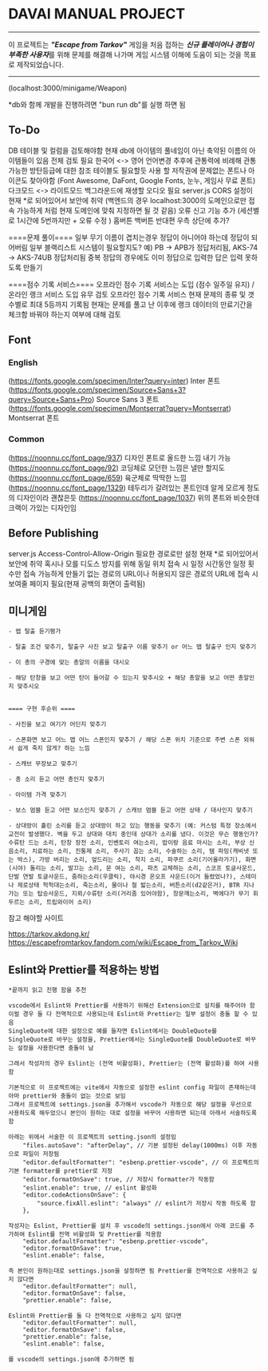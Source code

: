 # DAVAI MANUAL PROJECT
---
이 프로젝트는 ***"Escape from Tarkov"*** 게임을 처음 접하는 ***신규 플레이어나 경험이 부족한 사용자***를 위해 문제를 해결해 나가며 게임 시스템 이해에 도움이 되는 것을 목표로 제작되었습니다.

---

(localhost:3000/minigame/Weapon)

*db와 함께 개발을 진행하려면 "bun run db"를 실행 하면 됨




## To-Do

DB 테이블 및 컬럼을 검토해야함
현재 db에 아이템의 풀네임이 아닌 축약된 이름의 아이템들이 있음 전체 검토 필요
한국어 <-> 영어 언어변경
추후에 관통력에 비례해 관통 가능한 방탄등급에 대한 참조 테이블도 필요할듯
사용 할 저작권에 문제없는 폰트나 아이콘도 찾아야함 (Font Awesome, DaFont, Google Fonts, 눈누, 게임사 무료 폰트)
다크모드 <-> 라이트모드
백그라운드에 재생할 오디오 필요
server.js CORS 설정이 현재 *로 되어있어서 보안에 취약 (백엔드의 경우 localhost:3000의 도메인으로만 접속 가능하게 처럼 현재 도메인에 맞춰 지정하면 될 것 같음)
오류 신고 기능 추가 (세션별로 1시간에 5번까지만 + 오류 수정 )
홈버튼 백버튼 반대편 우측 상단에 추가?

====문제 풀이====
일부 무기 이름이 겹치는경우 정답이 아니어야 하는데 정답이 되어버림 일부 블랙리스트 시스템이 필요할지도?
예) PB -> APB가 정답처리됨, AKS-74 -> AKS-74UB 정답처리됨
중복 정답의 경우에도 이미 정답으로 입력한 답은 입력 못하도록 만들기


====점수 기록 서비스====
오프라인 점수 기록 서비스는 도입 (점수 일주일 유지) / 온라인 랭크 서비스 도입 유무 검토
오프라인 점수 기록 서비스 현재 문제의 종류 및 갯수별로 최대 5등까지 기록됨
현재는 문제를 풀고 난 이후에 랭크 데이터의 만료기간을 체크함 바꿔야 하는지 여부에 대해 검토

## Font
### English

(https://fonts.google.com/specimen/Inter?query=inter) Inter 폰트
(https://fonts.google.com/specimen/Source+Sans+3?query=Source+Sans+Pro) Source Sans 3 폰트
(https://fonts.google.com/specimen/Montserrat?query=Montserrat) Montserrat 폰트 

### Common

(https://noonnu.cc/font_page/937) 디자인 폰트로 올드한 느낌 내기 가능
(https://noonnu.cc/font_page/92) 코딩체로 모던한 느낌은 낼만 할지도
(https://noonnu.cc/font_page/659) 육군체로 딱딱한 느낌
(https://noonnu.cc/font_page/1329) 테두리가 갈려있는 폰트인데 알게 모르게 정도의 디자인이라 괜찮은듯 
(https://noonnu.cc/font_page/1037) 위의 폰트와 비슷한데 크랙이 가있는 디자인임


## Before Publishing

server.js Access-Control-Allow-Origin 필요한 경로로만 설정 현재 *로 되어있어서 보안에 취약
혹시나 모를 디도스 방지를 위해 동일 위치 접속 시 일정 시간동안 일정 횟수만 접속 가능하게 만들기
없는 경로의 URL이나 허용되지 않은 경로의 URL에 접속 시 보여줄 페이지 필요(현재 공백의 화면이 출력됨)


## 미니게임

    - 랩 탈출 듣기평가
    
    - 탈출 조건 맞추기, 탈출구 사진 보고 탈출구 이름 맞추기 or 어느 맵 탈출구 인지 맞추기

    - 이 총의 구경에 맞는 총알의 이름을 대시오

    - 해당 탄창을 보고 어떤 탄이 들어갈 수 있는지 맞추시오 + 해당 총알을 보고 어떤 총알인지 맞추시오


    ==== 구현 후순위 ====

    - 사진을 보고 여기가 어딘지 맞추기

    - 스폰화면 보고 어느 맵 어느 스폰인지 맞추기 / 해당 스폰 위치 기준으로 주변 스폰 외워서 쉽게 죽지 않게? 하는 느낌

    - 스캐브 무장보고 맞추기

    - 총 소리 듣고 어떤 총인지 맞추기

    - 아이템 가격 맞추기

    - 보스 멈블 듣고 어떤 보스인지 맞추기 / 스캐브 멈블 듣고 어떤 상태 / 대사인지 맞추기

    - 상대방이 흘린 소리를 듣고 상대방이 하고 있는 행동을 맞추기 (예: 커스텀 특정 장소에서 교전이 발생했다. 벽을 두고 상대와 대치 중인데 상대가 소리를 냈다. 이것은 무슨 행동인가?
    수류탄 드는 소리, 탄창 장전 소리, 인벤토리 여는소리, 밥이랑 음료 마시는 소리, 부상 신음소리, 치료하는 소리, 진통제 소리, 주사기 꼽는 소리, 수술하는 소리, 템 파밍(캐비넷 또는 박스), 가방 버리는 소리, 엎드리는 소리, 착지 소리, 파쿠르 소리(기어올라가기), 화면(시야) 돌리는 소리, 발끄는 소리, 문 여는 소리, 파츠 교체하는 소리, 스코프 토글사운드, 단발 연발 토글사운드, 줌하는소리(우클릭), 야시경 온오프 사운드(이거 들렸었나?), 스테미나 제로상태 헉헉대는소리, 죽는소리, 물이나 철 밟는소리, 버튼소리(d2같은거), BTR 지나가는 또는 탑승사운드, 지뢰/수류탄 소리(거리좀 있어야함), 창문깨는소리, 벽에다가 무기 휘두르는 소리, 트립와이어 소리)

참고 해야할 사이트

https://tarkov.akdong.kr/
https://escapefromtarkov.fandom.com/wiki/Escape_from_Tarkov_Wiki









## Eslint와 Prettier를 적용하는 방법
    *끝까지 읽고 진행 함을 추천

    vscode에서 Eslint와 Prettier를 사용하기 위해선 Extension으로 설치를 해주어야 함
    이럴 경우 둘 다 전역적으로 사용되는데 Eslint와 Prettier는 일부 설정이 충돌 할 수 있음
    SingleQuote에 대한 설정으로 예를 들자면 Eslint에서는 DoubleQuote를 SingleQuote로 바꾸는 설정을, Prettier에서는 SingleQuote를 DoubleQuote로 바꾸는 설정을 사용한다면 충돌이 남

    그래서 작성자의 경우 Eslint는 (전역 비활성화), Prettier는 (전역 활성화)를 하여 사용함

    기본적으로 이 프로젝트에는 vite에서 자동으로 설정한 eslint config 파일이 존재하는데 아마 prettier와 충돌이 없는 것으로 보임
    그래서 프로젝트에 settings.json을 추가해서 vscode가 자동으로 해당 설정을 우선으로 사용하도록 해두었으니 본인이 원하는 대로 설정을 바꾸어 사용하면 되는데 아래서 서술하도록 함

    아래는 위에서 서술한 이 프로젝트의 setting.json의 설정임
        "files.autoSave": "afterDelay", // 기본 설정된 delay(1000ms) 이후 자동으로 파일이 저장됨
        "editor.defaultFormatter": "esbenp.prettier-vscode", // 이 프로젝트의 기본 formatter를 prettier로 지정
        "editor.formatOnSave": true, // 저장시 formatter가 작동함
        "eslint.enable": true, // eslint 활성화
        "editor.codeActionsOnSave": {
            "source.fixAll.eslint": "always" // eslint가 저장시 작동 하도록 함
        },

    작성자는 Eslint, Prettier를 설치 후 vscode의 settings.json에서 아래 코드를 추가하여 Eslint를 전역 비활성화 및 Prettier를 적용함
        "editor.defaultFormatter": "esbenp.prettier-vscode",
        "editor.formatOnSave": true,
        "eslint.enable": false,

    즉 본인이 원하는대로 settings.json을 설정하면 됨 Prettier를 전역적으로 사용하고 싶지 않다면
        "editor.defaultFormatter": null,
        "editor.formatOnSave": false,
        "prettier.enable": false,
    
    Eslint와 Prettier를 둘 다 전역적으로 사용하고 싶지 않다면
        "editor.defaultFormatter": null,
        "editor.formatOnSave": false,
        "prettier.enable": false,
        "eslint.enable": false,

    를 vscode의 settings.json에 추가하면 됨
